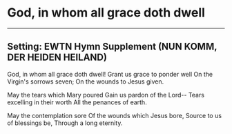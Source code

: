 # God, in whom all grace doth dwell

***

## Setting: EWTN Hymn Supplement (NUN KOMM, DER HEIDEN HEILAND) 

God, in whom all grace doth dwell!
Grant us grace to ponder well 
On the Virgin's sorrows seven;
On the wounds to Jesus given.

May the tears which Mary poured
Gain us pardon of the Lord--
Tears excelling in their worth 
All the penances of earth.

May the contemplation sore
Of the wounds which Jesus bore, 
Source to us of blessings be, 
Through a long eternity.
